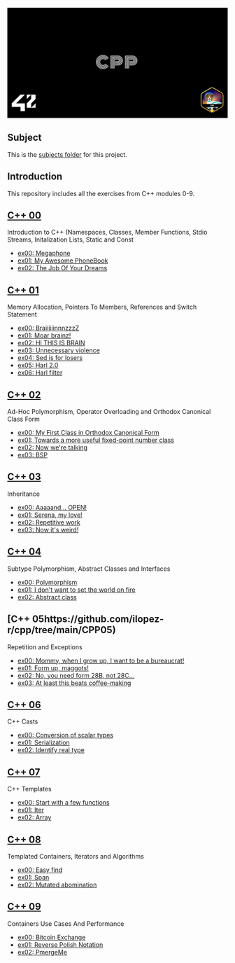 ![image](https://github.com/ilopez-r/resources/blob/main/covers/cover-cpp-bonus.png?raw=true)

## Subject
This is the [subjects folder](https://github.com/ilopez-r/resources/tree/main/subjects/cpp) for this project.

## Introduction
This repository includes all the exercises from C++ modules 0-9.

## [C++ 00](https://github.com/ilopez-r/cpp/tree/main/CPP00)

Introduction to C++ (Namespaces, Classes, Member Functions, Stdio Streams, Initalization Lists, Static and Const

- [ex00: Megaphone](https://github.com/ilopez-r/cpp/tree/main/CPP00/ex00)
- [ex01: My Awesome PhoneBook](https://github.com/ilopez-r/cpp/tree/main/CPP00/ex01)
- [ex02: The Job Of Your Dreams](https://github.com/ilopez-r/cpp/tree/main/CPP00/ex02)

## [C++ 01](https://github.com/ilopez-r/cpp/tree/main/CPP01)

Memory Allocation, Pointers To Members, References and Switch Statement

- [ex00: BraiiiiiinnnzzzZ](https://github.com/ilopez-r/cpp/tree/main/CPP01/ex00)
- [ex01: Moar brainz!](https://github.com/ilopez-r/cpp/tree/main/CPP01/ex01)
- [ex02: HI THIS IS BRAIN](https://github.com/ilopez-r/cpp/tree/main/CPP01/ex02)
- [ex03: Unnecessary violence](https://github.com/ilopez-r/cpp/tree/main/CPP01/ex03)
- [ex04: Sed is for losers](https://github.com/ilopez-r/cpp/tree/main/CPP01/ex04)
- [ex05: Harl 2.0](https://github.com/ilopez-r/cpp/tree/main/CPP01/ex05)
- [ex06: Harl filter](https://github.com/ilopez-r/cpp/tree/main/CPP01/ex06)

## [C++ 02](https://github.com/ilopez-r/cpp/tree/main/CPP02)

Ad-Hoc Polymorphism, Operator Overloading and Orthodox Canonical Class Form

- [ex00: My First Class in Orthodox Canonical Form](https://github.com/ilopez-r/cpp/tree/main/CPP02/ex00)
- [ex01: Towards a more useful fixed-point number class](https://github.com/ilopez-r/cpp/tree/main/CPP02/ex01)
- [ex02: Now we're talking](https://github.com/ilopez-r/cpp/tree/main/CPP02/ex02)
- [ex03: BSP](https://github.com/ilopez-r/cpp/tree/main/CPP02/ex03)

## [C++ 03](https://github.com/ilopez-r/cpp/tree/main/CPP03)

Inheritance

- [ex00: Aaaaand... OPEN!](https://github.com/ilopez-r/cpp/tree/main/CPP03/ex00)
- [ex01: Serena, my love!](https://github.com/ilopez-r/cpp/tree/main/CPP03/ex01)
- [ex02: Repetitive work](https://github.com/ilopez-r/cpp/tree/main/CPP03/ex02)
- [ex03: Now it's weird!](https://github.com/ilopez-r/cpp/tree/main/CPP03/ex03)

## [C++ 04](https://github.com/ilopez-r/cpp/tree/main/CPP04)

Subtype Polymorphism, Abstract Classes and Interfaces

- [ex00: Polymorphism](https://github.com/ilopez-r/cpp/tree/main/CPP04/ex00)
- [ex01: I don't want to set the world on fire](https://github.com/ilopez-r/cpp/tree/main/CPP04/ex01)
- [ex02: Abstract class](https://github.com/ilopez-r/cpp/tree/main/CPP04/ex02)

## [C++ 05https://github.com/ilopez-r/cpp/tree/main/CPP05)

Repetition and Exceptions

- [ex00: Mommy, when I grow up, I want to be a bureaucrat!](https://github.com/ilopez-r/cpp/tree/main/CPP05/ex00)
- [ex01: Form up, maggots!](https://github.com/ilopez-r/cpp/tree/main/CPP05/ex01)
- [ex02: No, you need form 28B, not 28C...](https://github.com/ilopez-r/cpp/tree/main/CPP05/ex02)
- [ex03: At least this beats coffee-making](https://github.com/ilopez-r/cpp/tree/main/CPP05/ex03)

## [C++ 06](https://github.com/ilopez-r/cpp/tree/main/CPP06)

C++ Casts

- [ex00: Conversion of scalar types](https://github.com/ilopez-r/cpp/tree/main/CPP06/ex00)
- [ex01: Serialization](https://github.com/ilopez-r/cpp/tree/main/CPP06/ex01)
- [ex02: Identify real type](https://github.com/ilopez-r/cpp/tree/main/CPP06/ex02)

## [C++ 07](https://github.com/ilopez-r/cpp/tree/main/CPP07)

C++ Templates

- [ex00: Start with a few functions](https://github.com/ilopez-r/cpp/tree/main/CPP07/ex00)
- [ex01: Iter](https://github.com/ilopez-r/cpp/tree/main/CPP07/ex01)
- [ex02: Array](https://github.com/ilopez-r/cpp/tree/main/CPP07/ex02)

## [C++ 08](https://github.com/ilopez-r/cpp/tree/main/CPP08)

Templated Containers, Iterators and Algorithms

- [ex00: Easy find](https://github.com/ilopez-r/cpp/tree/main/CPP08/ex00)
- [ex01: Span](https://github.com/ilopez-r/cpp/tree/main/CPP08/ex01)
- [ex02: Mutated abomination](https://github.com/ilopez-r/cpp/tree/main/CPP08/ex02)

## [C++ 09](https://github.com/ilopez-r/cpp/tree/main/CPP09)

Containers Use Cases And Performance

- [ex00: Bitcoin Exchange](https://github.com/ilopez-r/cpp/tree/main/CPP09/ex00)
- [ex01: Reverse Polish Notation](https://github.com/ilopez-r/cpp/tree/main/CPP09/ex01)
- [ex02: PmergeMe](https://github.com/ilopez-r/cpp/tree/main/CPP09/ex02)
